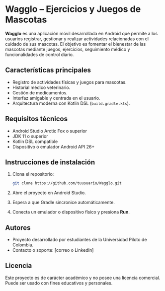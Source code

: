 # Wagglo – Ejercicios y Juegos de Mascotas

**Wagglo** es una aplicación móvil desarrollada en Android que permite a los usuarios registrar, gestionar y realizar actividades relacionadas con el cuidado de sus mascotas. El objetivo es fomentar el bienestar de las mascotas mediante juegos, ejercicios, seguimiento médico y funcionalidades de control diario.

## Características principales

- Registro de actividades físicas y juegos para mascotas.
- Historial médico veterinario.
- Gestión de medicamentos.
- Interfaz amigable y centrada en el usuario.
- Arquitectura moderna con Kotlin DSL (`build.gradle.kts`).

## Requisitos técnicos

- Android Studio Arctic Fox o superior
- JDK 11 o superior
- Kotlin DSL compatible
- Dispositivo o emulador Android API 26+

## Instrucciones de instalación

1. Clona el repositorio:

   ```bash
   git clone https://github.com/tuusuario/Wagglo.git
   ```

2. Abre el proyecto en Android Studio.

3. Espera a que Gradle sincronice automáticamente.

4. Conecta un emulador o dispositivo físico y presiona **Run**.

## Autores

- Proyecto desarrollado por estudiantes de la Universidad Piloto de Colombia.
- Contacto o soporte: [correo o LinkedIn]

## Licencia

Este proyecto es de carácter académico y no posee una licencia comercial. Puede ser usado con fines educativos y personales.
